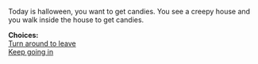 Today is halloween, you want to get candies. You see a creepy house and you walk inside the house to get candies.

<!-- (haunted-house-pic) -->

**Choices:**   
[Turn around to leave](scenes/s1-dsc.md)  
[Keep going in](scenes/s1-yhs.md) 
